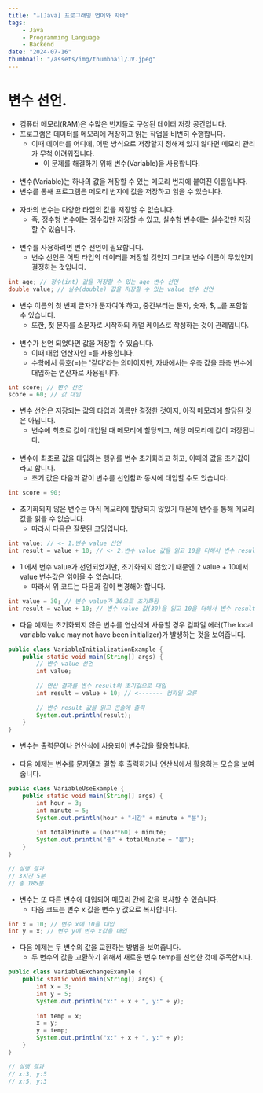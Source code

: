 ```yaml
---
title: "☕️[Java] 프로그래밍 언어와 자바"
tags:
    - Java
    - Programming Language
    - Backend
date: "2024-07-16"
thumbnail: "/assets/img/thumbnail/JV.jpeg"
---
```


# 변수 선언.

- 컴퓨터 메모리(RAM)은 수많은 번지들로 구성된 데이터 저장 공간입니다.
- 프로그램은 데이터를 메모리에 저장하고 읽는 작업을 비번히 수행합니다.
    - 이때 데이터를 어디에, 어떤 방식으로 저장할지 정해져 있지 않다면 메모리 관리가 무척 어려워집니다.
        - 이 문제를 해결하기 위해 변수(Variable)을 사용합니다.<br><br>
- 변수(Variable)는 하나의 값을 저장할 수 있는 메모리 번지에 붙여진 이름입니다.
- 변수를 통해 프로그램은 메모리 번지에 값을 저장하고 읽을 수 있습니다.<br><br>
- 자바의 변수는 다양한 타입의 값을 저장할 수 없습니다.
    - 즉, 정수형 변수에는 정수값만 저장할 수 있고, 실수형 변수에는 실수값만 저장할 수 있습니다.<br><br>
- 변수를 사용하려면 변수 선언이 필요합니다.
    - 변수 선언은 어떤 타입의 데이터를 저장할 것인지 그리고 변수 이름이 무었인지 결정하는 것입니다.
```java
int age; // 정수(int) 값을 저장할 수 있는 age 변수 선언
double value; // 실수(double) 값을 저장할 수 있는 value 변수 선언
```
- 변수 이름의 첫 번째 글자가 문자여야 하고, 중간부터는 문자, 숫자, $, _를 포함할 수 있습니다.
    - 또한, 첫 문자를 소문자로 시작하되 캐멀 케이스로 작성하는 것이 관례입니다.<br><br>
- 변수가 선언 되었다면 값을 저장할 수 있습니다.
    - 이때 대입 연산자인 =를 사용합니다.
    - 수학에서 등호(=)는 '같다'라는 의미이지만, 자바에서는 우측 값을 좌측 변수에 대입하는 연산자로 사용됩니다.
```java
int score; // 변수 선언
score = 60; // 값 대입
```
- 변수 선언은 저장되는 값의 타입과 이름만 결정한 것이지, 아직 메모리에 할당된 것은 아닙니다.
    - 변수에 최초로 값이 대입될 때 메모리에 할당되고, 해당 메모리에 값이 저장됩니다.<br><br>
- 변수에 최초로 값을 대입하는 행위를 변수 초기화라고 하고, 이때의 값을 초기값이라고 합니다.
    - 초기 값은 다음과 같이 변수를 선언함과 동시에 대입할 수도 있습니다.
```java
int score = 90;
```
- 초기화되지 않은 변수는 아직 메모리에 할당되지 않았기 때문에 변수를 통해 메모리 값을 읽을 수 없습니다.
    - 따라서 다음은 잘못된 코딩입니다.
```java
int value; // <- 1.변수 value 선언
int result = value + 10; // <- 2.변수 value 값을 읽고 10을 더해서 변수 result에 저장
```
- 1 에서 변수 value가 선언되었지만, 초기화되지 않았기 때문엔 2 value + 10에서 value 변수값은 읽어올 수 없습니다.
    - 따라서 위 코드는 다음과 같이 변경해야 합니다.
```java
int value = 30; // 변수 value가 30으로 초기화됨
int result = value + 10; // 변수 value 값(30)을 읽고 10을 더해서 변수 result에 저장
```
- 다음 예제는 초기화되지 않은 변수를 연산식에 사용할 경우 컴파일 에러(The local variable value may not have been initializer)가 발생하는 것을 보여줍니다.
```java
public class VariableInitializationExample {
    public static void main(String[] args) {
        // 변수 value 선언
        int value;
        
        // 연산 결과를 변수 result의 초기값으로 대입
        int result = value + 10; // <------- 컴파일 오류
        
        // 변수 result 값을 읽고 콘솔에 출력
        System.out.println(result);
    }
}
```
- 변수는 출력문이나 연산식에 사용되어 변수값을 활용합니다.<br><br>
- 다음 예제는 변수를 문자열과 결합 후 출력하거나 연산식에서 활용하는 모습을 보여줍니다.
```java
public class VariableUseExample {
    public static void main(String[] args) {
        int hour = 3;
        int minute = 5;
        System.out.println(hour + "시간" + minute + "분");
        
        int totalMinute = (hour*60) + minute;
        System.out.println("총" + totalMinute + "분");
    }
}

// 실행 결과
// 3시간 5분
// 총 185분
```
- 변수는 또 다른 변수에 대입되어 메모리 간에 값을 복사할 수 있습니다.
    - 다음 코드는 변수 x 값을 변수 y 값으로 복사합니다.
```java
int x = 10; // 변수 x에 10을 대입
int y = x; // 변수 y에 변수 x값을 대입
```
- 다음 예제는 두 변수의 값을 교환하는 방법을 보여줍니다.
    - 두 변수의 값을 교환하기 위해서 새로운 변수 temp를 선언한 것에 주목합시다.
```java
public class VariableExchangeExample {
    public static void main(String[] args) {
        int x = 3;
        int y = 5;
        System.out.println("x:" + x + ", y:" + y);
        
        int temp = x;
        x = y;
        y = temp;
        System.out.println("x:" + x + ", y:" + y);
    }
}

// 실행 결과
// x:3, y:5
// x:5, y:3
```
